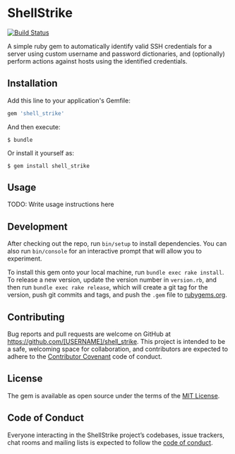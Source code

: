 # ShellStrike
[![Build Status](https://travis-ci.org/xtrasimplicity/shell-strike.svg?branch=master)](https://travis-ci.org/xtrasimplicity/shell-strike)

A simple ruby gem to automatically identify valid SSH credentials for a server using custom username and password dictionaries, and (optionally) perform actions against hosts using the identified credentials.

## Installation

Add this line to your application's Gemfile:

```ruby
gem 'shell_strike'
```

And then execute:

    $ bundle

Or install it yourself as:

    $ gem install shell_strike

## Usage

TODO: Write usage instructions here

## Development

After checking out the repo, run `bin/setup` to install dependencies. You can also run `bin/console` for an interactive prompt that will allow you to experiment.

To install this gem onto your local machine, run `bundle exec rake install`. To release a new version, update the version number in `version.rb`, and then run `bundle exec rake release`, which will create a git tag for the version, push git commits and tags, and push the `.gem` file to [rubygems.org](https://rubygems.org).

## Contributing

Bug reports and pull requests are welcome on GitHub at https://github.com/[USERNAME]/shell_strike. This project is intended to be a safe, welcoming space for collaboration, and contributors are expected to adhere to the [Contributor Covenant](http://contributor-covenant.org) code of conduct.

## License

The gem is available as open source under the terms of the [MIT License](https://opensource.org/licenses/MIT).

## Code of Conduct

Everyone interacting in the ShellStrike project’s codebases, issue trackers, chat rooms and mailing lists is expected to follow the [code of conduct](https://github.com/[USERNAME]/shell_strike/blob/master/CODE_OF_CONDUCT.md).
